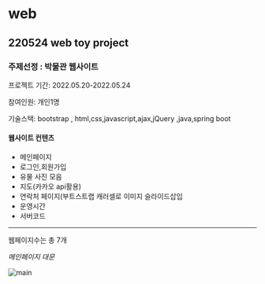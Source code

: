 # web
## 220524 web toy project
### 주제선정 : 박물관 웹사이트

<p>프로젝트 기간:  2022.05.20-2022.05.24 </p>
<p>참여인원: 개인1명</p>
<p>기술스택: bootstrap , html,css,javascript,ajax,jQuery ,java,spring boot </p>

#### 웹사이트 컨텐츠
* 메인페이지
* 로그인,회원가입
* 유물 사진 모음
* 지도(카카오 api활용)
* 연락처 페이지(부트스트랩 캐러셀로  이미지 슬라이드삽입
* 운영시간
* 서버코드
---
웹페이지수는 총 7개

*메인페이지 대문*

![main](https://user-images.githubusercontent.com/103157500/173192095-e1cd81fd-0187-45a1-880c-627ebcbcae34.png)
